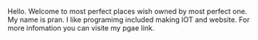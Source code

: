 Hello. Welcome to most perfect places wish owned by most perfect one.
My name is pran. I like programimg included making IOT and website.
For more infomation you can visite my pgae link.
